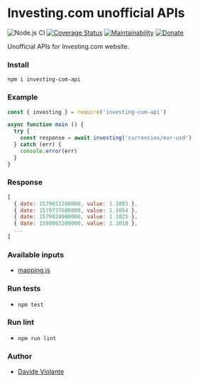# Investing.com unofficial APIs
![Node.js CI](https://github.com/DavideViolante/investing-com-api/workflows/Node.js%20CI/badge.svg) [![Coverage Status](https://coveralls.io/repos/github/DavideViolante/investing-com-api/badge.svg?branch=master)](https://coveralls.io/github/DavideViolante/investing-com-api?branch=master)  [![Maintainability](https://api.codeclimate.com/v1/badges/ce48adbd97ff85557918/maintainability)](https://codeclimate.com/github/DavideViolante/investing-com-api/maintainability) [![Donate](https://img.shields.io/badge/paypal-donate-179BD7.svg)](https://www.paypal.me/dviolante)

Unofficial APIs for Investing.com website.

### Install
`npm i investing-com-api`

### Example
```js
const { investing } = require('investing-com-api')

async function main () {
  try {
    const response = await investing('currencies/eur-usd')
  } catch (err) {
    console.error(err)
  }
}
```

### Response
```js
[
  { date: 1579651200000, value: 1.1093 },
  { date: 1579737600000, value: 1.1054 },
  { date: 1579824000000, value: 1.1025 },
  { date: 1580083200000, value: 1.1018 },
  ...
]
```


### Available inputs
- [mapping.js](https://github.com/DavideViolante/investing-com-api/blob/master/mapping.js)

### Run tests
- `npm test`

### Run lint
- `npm run lint`

### Author
- [Davide Violante](https://github.com/DavideViolante/)

